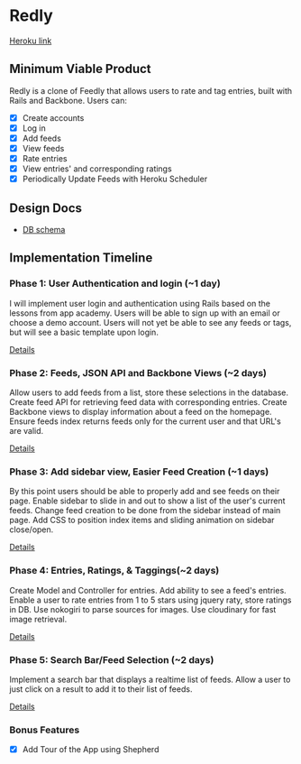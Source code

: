 # Redly

[Heroku link][heroku]

[heroku]:https://redly.herokuapp.com

## Minimum Viable Product
Redly is a clone of Feedly that allows users to rate and tag entries, built with Rails and Backbone. Users can:

- [x] Create accounts
- [x] Log in
- [x] Add feeds
- [x] View feeds
- [x] Rate entries
- [x] View entries' and corresponding ratings
- [x] Periodically Update Feeds with Heroku Scheduler

## Design Docs
* [DB schema][schema]

[schema]: ./docs/schema.md

## Implementation Timeline

### Phase 1: User Authentication and login (~1 day)
I will implement user login and authentication using Rails based on the lessons from app academy.  Users will be able to sign up with an email or choose a demo account.  Users will not yet be able to see any feeds or tags, but will see a basic template upon login.  

[Details][phase-one]

### Phase 2: Feeds, JSON API and Backbone Views (~2 days)
Allow users to add feeds from a list, store these selections in the database.  Create feed API for retrieving feed data with corresponding entries.  Create Backbone views to display information about a feed on the homepage. Ensure feeds index returns feeds only for the current user and that URL's are valid.  

[Details][phase-two]

### Phase 3: Add sidebar view, Easier Feed Creation (~1 days)
By this point users should be able to properly add and see feeds on their page.  Enable sidebar to slide in and out to show a list of the user's current feeds.  Change feed creation to be done from the sidebar instead of main page.  Add CSS to position index items and sliding animation on sidebar close/open.

[Details][phase-three]

### Phase 4: Entries, Ratings, & Taggings(~2 days)
Create Model and Controller for entries. Add ability to see a feed's entries.  Enable a user to rate entries from 1 to 5 stars using jquery raty, store ratings in DB.  Use nokogiri to parse sources for images.  Use cloudinary for fast image retrieval.  

[Details][phase-four]

### Phase 5: Search Bar/Feed Selection (~2 days)
Implement a search bar that displays a realtime list of feeds.  Allow a user to just click on a result to add it to their list of feeds.  

[Details][phase-five]

### Bonus Features
- [x] Add Tour of the App using Shepherd

[phase-one]: ./docs/phases/phase1.md
[phase-two]: ./docs/phases/phase2.md
[phase-three]: ./docs/phases/phase3.md
[phase-four]: ./docs/phases/phase4.md
[phase-five]: ./docs/phases/phase5.md
